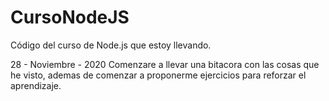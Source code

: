 # CursoNodeJS
Código del curso de Node.js que estoy llevando.

28 - Noviembre - 2020
Comenzare a llevar una bitacora con las cosas que he visto, ademas
de comenzar a proponerme ejercicios para reforzar el aprendizaje.
